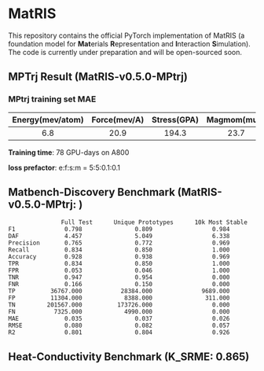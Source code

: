 # MatRIS
This repository contains the official PyTorch implementation of MatRIS (a foundation model for **Mat**erials **R**epresentation and **I**nteraction **S**imulation). 
The code is currently under preparation and will be open-sourced soon.

## MPTrj Result (MatRIS-v0.5.0-MPtrj)
### MPtrj training set MAE
| Energy(mev/atom) | Force(mev/A) | Stress(GPA) | Magmom(muB)|
|:--------:|:--------:|:--------:|:--------:|
|    6.8   |   20.9   |   194.3  |   23.7   |

**Training time**: 78 GPU-days on A800 

**loss prefactor**: e:f:s:m = 5:5:0.1:0.1

## Matbench-Discovery Benchmark (MatRIS-v0.5.0-MPtrj: )
```
               Full Test      Unique Prototypes      10k Most Stable
F1              0.798               0.809                 0.984
DAF             4.457               5.049                 6.338
Precision       0.765               0.772                 0.969
Recall          0.834               0.850                 1.000
Accuracy        0.928               0.938                 0.969
TPR             0.834               0.850                 1.000
FPR             0.053               0.046                 1.000
TNR             0.947               0.954                 0.000
FNR             0.166               0.150                 0.000
TP          36767.000           28384.000              9689.000
FP          11304.000            8388.000               311.000
TN         201567.000          173726.000                 0.000
FN           7325.000            4990.000                 0.000
MAE             0.035               0.037                 0.026
RMSE            0.080               0.082                 0.057
R2              0.801               0.804                 0.926
```

##  Heat-Conductivity Benchmark (K_SRME: 0.865)

